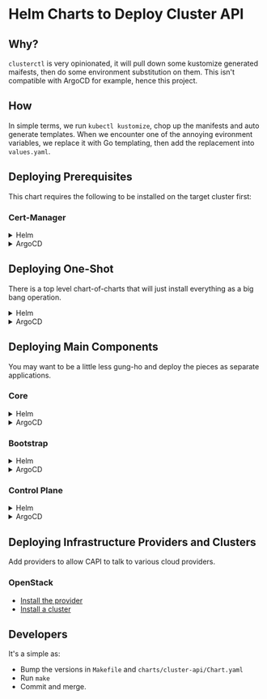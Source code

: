 # Helm Charts to Deploy Cluster API

## Why?

`clusterctl` is very opinionated, it will pull down some kustomize generated maifests, then do some environment substitution on them.
This isn't compatible with ArgoCD for example, hence this project.

## How

In simple terms, we run `kubectl kustomize`, chop up the manifests and auto generate templates.
When we encounter one of the annoying evironment variables, we replace it with Go templating, then add the replacement into `values.yaml`.

## Deploying Prerequisites

This chart requires the following to be installed on the target cluster first:

### Cert-Manager

<details>
<summary>Helm</summary>

```shell
helm repo add jetstack https://charts.jetstack.io
helm repo update
helm install cert-manager jetstack/cert-manager --version v1.10.1 --namespace cert-manager --create-namespace
```
</details>

<details>
<summary>ArgoCD</summary>

```yaml
apiVersion: argoproj.io/v1alpha1
kind: Application
metadata:
  generateName: cert-manager-
  namespace: argocd
  labels:
    project.unikorn.eschercloud.ai: ${PROJECT}
    controlplane.unikorn.eschercloud.ai: ${CONTROL_PLANE}
spec:
  project: default
  source:
    chart: cert-manager
    repoURL: https://charts.jetstack.io
    targetRevision: v1.10.1
    helm:
      releaseName: cert-manager
      parameters:
      - name: installCRDs
        value: true
  destination:
    name: ${TARGET_VCLUSTER}
    namespace: cert-manager
  syncPolicy:
    automated:
      selfHeal: true
    syncOptions:
    - CreateNamespace=true
```
</details>

## Deploying One-Shot

There is a top level chart-of-charts that will just install everything as a big bang operation.

<details>
<summary>Helm</summary>

```shell
helm repo add eschercloudai-capi https://eschercloudai.github.io/helm-cluster-api
helm repo update
helm install eschercloudai-capi/cluster-api --version v0.1.1
```
</details>

<details>
<summary>ArgoCD</summary>

```yaml
apiVersion: argoproj.io/v1alpha1
kind: Application
metadata:
  name: cluster-api
  namespace: argocd
spec:
  project: default
  source:
    repoURL: https://eschercloudai.github.io/helm-cluster-api
    chart: cluster-api
    targetRevision: v0.1.1
  destination:
    server: https://172.18.255.200:443
  ignoreDifferences:
  # Aggregated roles are mangically updated by the API.
  - group: rbac.authorization.k8s.io
    kind: ClusterRole
    name: capi-aggregated-manager-role
    jsonPointers:
    - /rules
  - group: rbac.authorization.k8s.io
    kind: ClusterRole
    name: capi-kubeadm-control-plane-aggregated-manager-role
    jsonPointers:
    - /rules
  # CA certs are injected by cert-manager mutation
  - group: apiextensions.k8s.io
    kind: CustomResourceDefinition
    jsonPointers:
    - /spec/conversion/webhook/clientConfig/caBundle
  syncPolicy:
    automated:
      selfHeal: true
    syncOptions:
    - RespectIgnoreDifferences=true
```
</details>

## Deploying Main Components

You may want to be a little less gung-ho and deploy the pieces as separate applications.

### Core

<details>
<summary>Helm</summary>

```shell
helm repo add eschercloudai-capi https://eschercloudai.github.io/helm-cluster-api
helm repo update
helm install eschercloudai-capi/cluster-api-core --version v0.1.1
```
</details>

<details>
<summary>ArgoCD</summary>

```yaml
apiVersion: argoproj.io/v1alpha1
kind: Application
metadata:
  generateName: cluster-api-core-
  namespace: argocd
spec:
  project: default
  source:
    repoURL: https://eschercloudai.github.io/helm-cluster-api
    chart: cluster-api-core
    targetRevision: v0.1.1
  destination:
    server: https://172.18.255.200:443
  ignoreDifferences:
  # Aggregated roles are mangically updated by the API.
  - group: rbac.authorization.k8s.io
    kind: ClusterRole
    name: capi-aggregated-manager-role
    jsonPointers:
    - /rules
  # CA certs are injected by cert-manager mutation
  - group: apiextensions.k8s.io
    kind: CustomResourceDefinition
    jsonPointers:
    - /spec/conversion/webhook/clientConfig/caBundle
  syncPolicy:
    automated:
      selfHeal: true
    syncOptions:
    - RespectIgnoreDifferences=true
```
</details>

### Bootstrap

<details>
<summary>Helm</summary>

```shell
helm repo add eschercloudai-capi https://eschercloudai.github.io/helm-cluster-api
helm repo update
helm install eschercloudai-capi/cluster-api-bootstrap-kubeadm --version v0.1.1
```
</details>

<details>
<summary>ArgoCD</summary>

```yaml
apiVersion: argoproj.io/v1alpha1
kind: Application
metadata:
  generateName: cluster-api-bootstrap-kubeadm-
  namespace: argocd
spec:
  project: default
  source:
    repoURL: https://eschercloudai.github.io/helm-cluster-api
    chart: cluster-api-bootstrap-kubeadm
    targetRevision: v0.1.1
  destination:
    server: https://172.18.255.200:443
  ignoreDifferences:
  - group: apiextensions.k8s.io
    jsonPointers:
    - /spec/conversion/webhook/clientConfig/caBundle
    kind: CustomResourceDefinition
  syncPolicy:
    automated:
      selfHeal: true
    syncOptions:
    - RespectIgnoreDifferences=true
```
</details>

### Control Plane

<details>
<summary>Helm</summary>

```shell
helm repo add eschercloudai-capi https://eschercloudai.github.io/helm-cluster-api
helm repo update
helm install eschercloudai-capi/cluster-api-control-plane-kubeadm --version v0.1.1
```
</details>

<details>
<summary>ArgoCD</summary>

```yaml
apiVersion: argoproj.io/v1alpha1
kind: Application
metadata:
  generateName: cluster-api-control-plane-kubeadm-
  namespace: argocd
spec:
  project: default
  source:
    repoURL: https://eschercloudai.github.io/helm-cluster-api
    chart: cluster-api-control-plane-kubeadm
    targetRevision: v0.1.1
  destination:
    server: https://172.18.255.200:443
  ignoreDifferences:
  - group: rbac.authorization.k8s.io
    jsonPointers:
    - /rules
    kind: ClusterRole
    name: capi-kubeadm-control-plane-aggregated-manager-role
  - group: apiextensions.k8s.io
    jsonPointers:
    - /spec/conversion/webhook/clientConfig/caBundle
    kind: CustomResourceDefinition
  syncPolicy:
    automated:
      selfHeal: true
    syncOptions:
    - RespectIgnoreDifferences=true
```
</details>

## Deploying Infrastructure Providers and Clusters

Add providers to allow CAPI to talk to various cloud providers.

### OpenStack

* [Install the provider](charts/cluster-api-provider-openstack/README.md)
* [Install a cluster](charts/cluster-api-cluster-openstack/README.md)

## Developers

It's a simple as:

* Bump the versions in `Makefile` and `charts/cluster-api/Chart.yaml`
* Run `make`
* Commit and merge.
